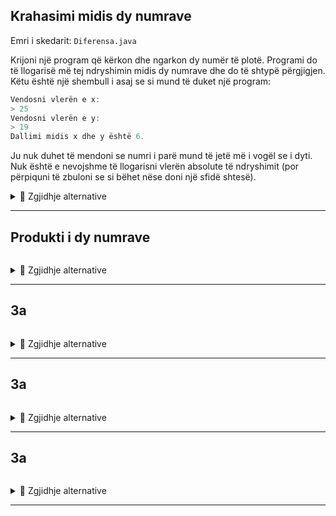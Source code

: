 ## Krahasimi midis dy numrave

Emri i skedarit: `Diferensa.java`

Krijoni një program që kërkon dhe ngarkon dy numër të plotë. Programi do të llogarisë më tej ndryshimin midis dy numrave dhe do të shtypë përgjigjen. Këtu është një shembull i asaj se si mund të duket një program:

```java
Vendosni vlerën e x:
> 25
Vendosni vlerën e y:
> 19
Dallimi midis x dhe y është 6.
```

Ju nuk duhet të mendoni se numri i parë mund të jetë më i vogël se i dyti. Nuk është e nevojshme të llogarisni vlerën absolute të ndryshimit (por përpiquni të zbuloni se si bëhet nëse doni një sfidë shtesë).

<details><summary>💾 Zgjidhje alternative </summary>
<p>
    
```java
import java.util.Scanner;

class Diferensa {
    public static void main(String[] args) {
        // Deklaron variablat
        String lexo;
        int x;
        int y;

        // Krijon skaner për të lexuar nga tastiera.
        Scanner tast = new Scanner(System.in);

        System.out.println("Vendosni vlerën e x:");
        lexo = tast.nextLine(); // azhurnon(përditëso) vlerën për të lexuar.
        x = Integer.parseInt(lexo); // konverton nga String në int.

        System.out.println("Vendosni vlerën e y:");
        lexo = tastatur.nextLine(); //azhurnon vlerën për të lexuar.
        y = Integer.parseInt(lest); //konverton nga String në int.

        System.out.println("Dallimi midis x dhe y është: " + (x-y));
    }
}
```

Vini re se këtu ne ripërdorim ndryshoren e lexuar për të ngarkuar x dhe y. Ne gjithashtu mund të kishim dy ndryshore të `String` për të lexuar, ose i hedhur ato krejt, dhe në vend të kësaj kemi përdorur `Integer.parseInt()` direkt në inputin e përdoruesit.

</p>
</details>

***

## Produkti i dy numrave

```java

```
<details><summary>💾 Zgjidhje alternative </summary>
<p>
    
```java

```

</p>
</details>

***

## 3a

```java

```
<details><summary>💾 Zgjidhje alternative </summary>
<p>
    
```java

```

</p>
</details>

***

## 3a

```java

```
<details><summary>💾 Zgjidhje alternative </summary>
<p>
    
```java

```

</p>
</details>

***

## 3a

```java

```
<details><summary>💾 Zgjidhje alternative </summary>
<p>
    
```java

```

</p>
</details>

***
